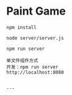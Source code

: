 # Paint Game #


    npm install

    node server/server.js

    npm run server

    单文件组件方式
    开发：npm run server
    http://localhost:8080


    ---